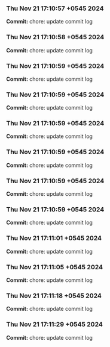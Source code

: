 
### Thu Nov 21 17:10:57 +0545 2024

**Commit:** chore: update commit log

### Thu Nov 21 17:10:58 +0545 2024

**Commit:** chore: update commit log

### Thu Nov 21 17:10:59 +0545 2024

**Commit:** chore: update commit log

### Thu Nov 21 17:10:59 +0545 2024

**Commit:** chore: update commit log

### Thu Nov 21 17:10:59 +0545 2024

**Commit:** chore: update commit log

### Thu Nov 21 17:10:59 +0545 2024

**Commit:** chore: update commit log

### Thu Nov 21 17:10:59 +0545 2024

**Commit:** chore: update commit log

### Thu Nov 21 17:10:59 +0545 2024

**Commit:** chore: update commit log

### Thu Nov 21 17:11:01 +0545 2024

**Commit:** chore: update commit log

### Thu Nov 21 17:11:05 +0545 2024

**Commit:** chore: update commit log

### Thu Nov 21 17:11:18 +0545 2024

**Commit:** chore: update commit log

### Thu Nov 21 17:11:29 +0545 2024

**Commit:** chore: update commit log
